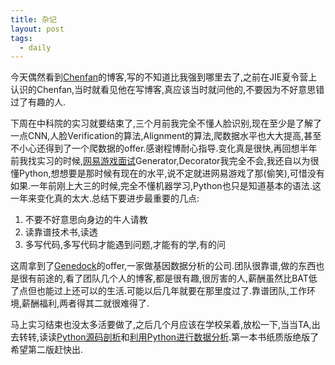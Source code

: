```yaml
---
title: 杂记 
layout: post
tags:
  - daily
---
```


今天偶然看到[Chenfan](http://jcf94.com/)的博客,写的不知道比我强到哪里去了,之前在JIE夏令营上认识的Chenfan,当时就看见他在写博客,真应该当时就问他的,不要因为不好意思错过了有趣的人.

下周在中科院的实习就要结束了,三个月前我完全不懂人脸识别,现在至少是了解了一点CNN,人脸Verification的算法,Alignment的算法,爬数据水平也大大提高,甚至不小心还得到了一个爬数据的offer.感谢程博耐心指导.变化真是很快,再回想半年前我找实习的时候,[网易游戏面试](http://lufo.me/2015/04/%E7%BD%91%E6%98%93%E6%B8%B8%E6%88%8F%E9%9D%A2%E8%AF%95%E6%80%BB%E7%BB%93/)Generator,Decorator我完全不会,我还自以为很懂Python,想想要是那时候有现在的水平,说不定就进网易游戏了那(偷笑),可惜没有如果.一年前刚上大三的时候,完全不懂机器学习,Python也只是知道基本的语法.这一年来变化真的太大.总结下要进步最重要的几点:

1. 不要不好意思向身边的牛人请教
2. 读靠谱技术书,读透
3. 多写代码,多写代码才能遇到问题,才能有的学,有的问

这周拿到了[Genedock](https://genedock.com/)的offer,一家做基因数据分析的公司.团队很靠谱,做的东西也是很有前途的,看了团队几个人的博客,都是很有趣,很厉害的人,薪酬虽然比BAT低了点但也能过上还可以的生活.可能以后几年就要在那里度过了.靠谱团队,工作环境,薪酬福利,两者得其二就很难得了.

马上实习结束也没太多活要做了,之后几个月应该在学校呆着,放松一下,当当TA,出去转转,读读[Python源码剖析](http://book.douban.com/subject/3117898/)和[利用Python进行数据分析](http://book.douban.com/subject/25779298/).第一本书纸质版绝版了希望第二版赶快出.